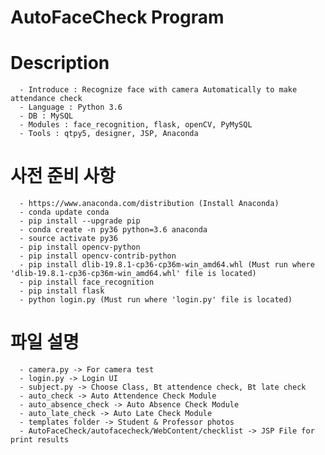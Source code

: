 # AutoFaceCheck Program

# Description
````````````````````````
  - Introduce : Recognize face with camera Automatically to make attendance check
  - Language : Python 3.6
  - DB : MySQL
  - Modules : face_recognition, flask, openCV, PyMySQL
  - Tools : qtpy5, designer, JSP, Anaconda
````````````````````````
# 사전 준비 사항
````````````````````````
  - https://www.anaconda.com/distribution (Install Anaconda)
  - conda update conda
  - pip install --upgrade pip
  - conda create -n py36 python=3.6 anaconda
  - source activate py36
  - pip install opencv-python
  - pip install opencv-contrib-python
  - pip install dlib-19.8.1-cp36-cp36m-win_amd64.whl (Must run where 'dlib-19.8.1-cp36-cp36m-win_amd64.whl' file is located)
  - pip install face_recognition
  - pip install flask
  - python login.py (Must run where 'login.py' file is located)
````````````````````````

# 파일 설명
````````````````````````
  - camera.py -> For camera test
  - login.py -> Login UI
  - subject.py -> Choose Class, Bt attendence check, Bt late check
  - auto_check -> Auto Attendence Check Module
  - auto_absence_check -> Auto Absence Check Module
  - auto_late_check -> Auto Late Check Module
  - templates folder -> Student & Professor photos
  - AutoFaceCheck/autofacecheck/WebContent/checklist -> JSP File for print results
````````````````````````

